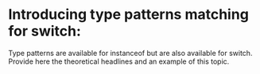 # Introducing type patterns matching for switch:
Type patterns are available for instanceof but are also available for switch. Provide here the theoretical headlines and an example of this topic.